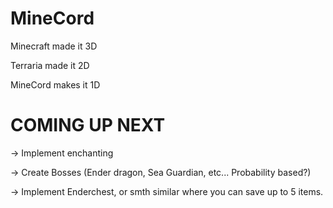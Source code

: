 # MineCord

Minecraft made it 3D

Terraria made it 2D

MineCord makes it 1D

# COMING UP NEXT

-> Implement enchanting

-> Create Bosses (Ender dragon, Sea Guardian, etc... Probability based?) 

-> Implement Enderchest, or smth similar where you can save up to 5 items.